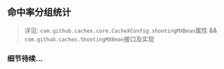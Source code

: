 ## 命中率分组统计
> 详见: `com.github.cachex.core.CacheXConfig.shootingMXBean`属性 && `com.github.cachex.ShootingMXBean`接口及实现

### 细节待续...